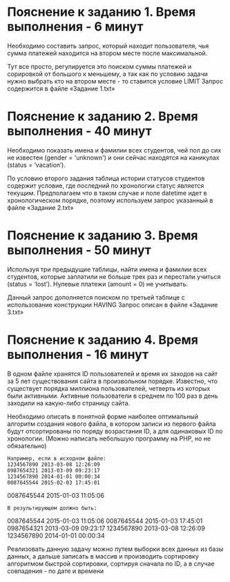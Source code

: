 # Пояснение к заданию 1. Время выполнения - 6 минут

Необходимо составить запрос, который находит пользователя, чья сумма платежей находится на втором месте после максимальной.

Тут все просто, регулируется это поиском суммы платежей и сорировкой от большого к меньшему, а так как по условию задачи нужно выбрать кто на втором месте - то ставится условие LIMIT
Запрос содержится в файле «Задание 1.txt»

# Пояснение к заданию 2. Время выполнения - 40 минут

Необходимо показать имена и фамилии всех студентов, чей пол до сих не известен (gender = 'unknown') и они сейчас находятся на каникулах (status = ‘vacation’).

По условию второго задания таблица истории статусов студентов содержит условие, где последний по хронологии статус является текущим. Предполагаем что в таком случае и поле datetime идет в хронологическом порядке, поэтому используем запрос указанный в файле «Задание 2.txt»

# Пояснение к заданию 3. Время выполнения - 50 минут

Используя три предыдущие таблицы, найти имена и фамилии всех студентов, которые заплатили не больше трех раз и перестали учиться (status = ‘lost’). Нулевые платежи (amount = 0) не учитывать.

Данный запрос дополняется поиском по третьей таблице с использование конструкции HAVING
Запрос описан в файле «Задание 3.txt»

# Пояснение к заданию 4. Время выполнения - 16 минут

В одном файле хранятся ID пользователей и время их заходов на сайт за 5 лет существования сайта в произвольном порядке. Известно, что существует порядка миллиона пользователей, четверть из которых были активными. Активные пользователи в среднем по 100 раз в день заходили на какую-либо страницу сайта.

Необходимо описать в понятной форме наиболее оптимальный алгоритм создания нового файла, в котором записи из первого файла будут отсортированы по поряду возрастания ID, а для одинаковых ID по хронологии. (Можно написать небольшую программу на PHP, но не обязательно)

	Например, если в исходном файле:
	1234567890 2013-03-08 12:26:09
	0987654321 2013-03-09 09:23:17
	1234567890 2014-01-01 00:00:34
	0087645544 2015-02-03 17:45:01
  0087645544 2015-01-03 11:05:06

	В результирующем должно быть:
	
0087645544 2015-01-03 11:05:06
0087645544 2015-01-03 17:45:01
0987654321 2013-03-09 09:23:17
1234567890 2013-03-08 12:26:09
1234567890 2014-01-01 00:00:34

Реализовать данную задачу можно путем выборки всех данных из базы данных, а дальше записать в массив и производить сортировку алгоритмом быстрой сортировки, сортируя сначала по ID, а в случае совпадения - по дате и времени
